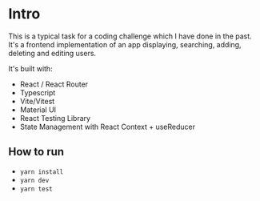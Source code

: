 # Intro
This is a typical task for a coding challenge which I have done in the past. It's a frontend implementation of an app displaying, searching, adding, deleting 
and editing users. 

It's built with: 
- React / React Router
- Typescript
- Vite/Vitest
- Material UI
- React Testing Library
- State Management with React Context + useReducer

## How to run

- `yarn install`
- `yarn dev`
- `yarn test`
